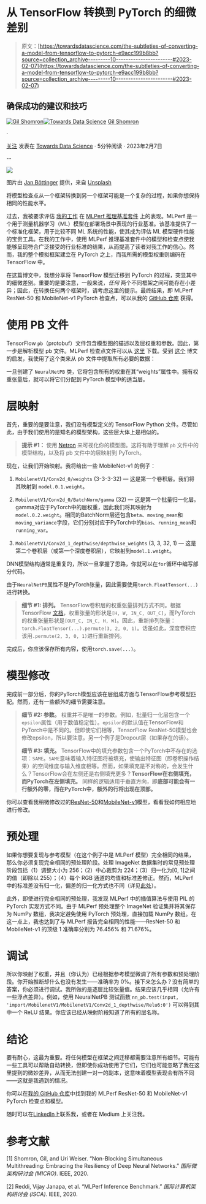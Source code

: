 # 从 TensorFlow 转换到 PyTorch 的细微差别

> 原文：[https://towardsdatascience.com/the-subtleties-of-converting-a-model-from-tensorflow-to-pytorch-e9acc199b8bb?source=collection_archive---------10-----------------------#2023-02-07](https://towardsdatascience.com/the-subtleties-of-converting-a-model-from-tensorflow-to-pytorch-e9acc199b8bb?source=collection_archive---------10-----------------------#2023-02-07)

## 确保成功的建议和技巧

[](https://medium.com/@gil.shomron?source=post_page-----e9acc199b8bb--------------------------------)[![Gil Shomron](../Images/4cd9c4770757a863f477a381d119de32.png)](https://medium.com/@gil.shomron?source=post_page-----e9acc199b8bb--------------------------------)[](https://towardsdatascience.com/?source=post_page-----e9acc199b8bb--------------------------------)[![Towards Data Science](../Images/a6ff2676ffcc0c7aad8aaf1d79379785.png)](https://towardsdatascience.com/?source=post_page-----e9acc199b8bb--------------------------------) [Gil Shomron](https://medium.com/@gil.shomron?source=post_page-----e9acc199b8bb--------------------------------)

·

[关注](https://medium.com/m/signin?actionUrl=https%3A%2F%2Fmedium.com%2F_%2Fsubscribe%2Fuser%2F6f73b54221a8&operation=register&redirect=https%3A%2F%2Ftowardsdatascience.com%2Fthe-subtleties-of-converting-a-model-from-tensorflow-to-pytorch-e9acc199b8bb&user=Gil+Shomron&userId=6f73b54221a8&source=post_page-6f73b54221a8----e9acc199b8bb---------------------post_header-----------) 发表在 [Towards Data Science](https://towardsdatascience.com/?source=post_page-----e9acc199b8bb--------------------------------) · 5分钟阅读 · 2023年2月7日 [](https://medium.com/m/signin?actionUrl=https%3A%2F%2Fmedium.com%2F_%2Fvote%2Ftowards-data-science%2Fe9acc199b8bb&operation=register&redirect=https%3A%2F%2Ftowardsdatascience.com%2Fthe-subtleties-of-converting-a-model-from-tensorflow-to-pytorch-e9acc199b8bb&user=Gil+Shomron&userId=6f73b54221a8&source=-----e9acc199b8bb---------------------clap_footer-----------)

--

[](https://medium.com/m/signin?actionUrl=https%3A%2F%2Fmedium.com%2F_%2Fbookmark%2Fp%2Fe9acc199b8bb&operation=register&redirect=https%3A%2F%2Ftowardsdatascience.com%2Fthe-subtleties-of-converting-a-model-from-tensorflow-to-pytorch-e9acc199b8bb&source=-----e9acc199b8bb---------------------bookmark_footer-----------)![](../Images/33e5c81524956775a1c3ab84475d8eb7.png)

图片由 [Jan Böttinger](https://unsplash.com/@bttngr?utm_source=medium&utm_medium=referral) 提供，来自 [Unsplash](https://unsplash.com/?utm_source=medium&utm_medium=referral)

将模型检查点从一个框架转换到另一个框架可能是一个复杂的过程，如果你想保持相同的性能水平。

过去，我被要求评估 [我的工作](https://arxiv.org/abs/2004.09309) 在 [MLPerf 推理基准套件](https://arxiv.org/abs/1911.02549) 上的表现。MLPerf 是一个用于测量机器学习（ML）模型在部署场景中表现的行业基准。该基准提供了一个标准化框架，用于比较不同 ML 系统的性能，使其成为评估 ML 模型硬件性能的宝贵工具。在我的工作中，使用 MLPerf 推理基准套件中的模型和检查点使我能够呈现符合广泛接受的行业标准的结果，从而提高了读者对我工作的信心。然而，我的整个模拟框架建立在 PyTorch 之上，而我所需的模型权重则编码在 TensorFlow 中。

在这篇博文中，我想分享将 TensorFlow 模型迁移到 PyTorch 的过程，突显其中的细微差别。重要的是要注意，一般来说，*任何* 两个不同框架之间可能存在小差异；因此，在转换任何两个框架时，请考虑这里的提示。最终结果，即 MLPerf ResNet-50 和 MobileNet-v1 PyTorch 检查点，可以从我的 [GitHub 仓库](https://github.com/gilshm/mlperf-pytorch) 获得。

# 使用 PB 文件

TensorFlow `pb`（protobuf）文件包含模型图的描述以及层权重和参数。因此，第一步是解析模型 pb 文件。MLPerf 检查点文件可以从 [这里](https://github.com/mlperf/inference/tree/master/vision/classification_and_detection) 下载。受到 [这个](https://leimao.github.io/blog/Save-Load-Inference-From-TF2-Frozen-Graph/) 博文的启发，我使用了这个类来从 pb 文件中提取所有必要的数据：

一旦创建了 `NeuralNetPB` 类，它将包含所有的权重在其“weights”属性中。拥有权重张量后，就可以将它们分配到 PyTorch 模型中的适当层。

# 层映射

首先，重要的是要注意，我们没有模型定义的 TensorFlow Python 文件。尽管如此，由于我们使用的是知名的模型架构，这些层大体上是相似的。

> **提示 #1：** 使用 [Netron](https://lutzroeder.github.io/netron/) 来可视化你的模型图。这将有助于理解 `pb` 文件中的模型结构，以及将 pb 文件中的层映射到 PyTorch。

现在，让我们开始映射。我将给出一些 MobileNet-v1 的例子：

1.  `MobilenetV1/Conv2d_0/weights` (3-3-3-32) — 这是第一个卷积层。我们将其映射到 `model.0.1.weight`。

1.  `MobilenetV1/Conv2d_0/BatchNorm/gamma` (32) — 这是第一个批量归一化层。gamma对应于PyTorch中的层权重，因此我们将其映射为`model.0.2.weight`。相同的BatchNorm层还包含`beta`、`moving_mean`和`moving_variance`字段，它们分别对应于PyTorch中的`bias`、`running_mean`和`running_var`。

1.  `MobilenetV1/Conv2d_1_depthwise/depthwise_weights` (3, 3, 32, 1) — 这是第二个卷积层（或第一个深度卷积层），它映射到`model.1.weight`。

DNN模型结构通常是重复的，所以一旦掌握了思路，你就可以在`for`循环中编写部分代码。

由于`NeuralNetPB`属性不是PyTorch张量，因此需要使用`torch.FloatTensor(...)`进行转换。

> **细节 #1: 排列。** TensorFlow卷积层的权重张量排列方式不同。根据TensorFlow [文档](https://www.tensorflow.org/api_docs/python/tf/nn/conv2d)，权重张量的形状是`[H, W, IN_C, OUT_C]`，而PyTorch的权重张量形状是`[OUT_C, IN_C, H, W]`。因此，重新排列张量：`torch.FloatTensor(...).permute(3, 2, 0, 1)`。话虽如此，深度卷积应该用`.permute(2, 3, 0, 1)`进行重新排列。

完成后，你应该保存所有内容，使用`torch.save(...)`。

# 模型修改

完成前一部分后，你的PyTorch模型应该在层组成方面与TensorFlow参考模型匹配。然而，还有一些额外的细节需要注意。

> **细节 #2: 参数。** 权重并不是唯一的参数。例如，批量归一化层包含一个`epsilon`属性（用于数值稳定性）。`epsilon`的默认值在TensorFlow和PyTorch中是不同的。但即使它们相等，TensorFlow ResNet-50模型也会修改epsilon，所以要注意。另一个例子是Dropout层（如果存在的话）。
> 
> **细节 #3: 填充。** TensorFlow中的填充参数包含一个PyTorch中不存在的选项：`SAME`。`SAME`意味着输入特征图将被填充，使输出特征图（即卷积操作结果）的空间维度与输入维度相等。然而，如果填充是不对称的，会发生什么？TensorFlow会在左侧还是右侧填充更多？**TensorFlow在右侧填充，而PyTorch在左侧填充。** 同样的逻辑适用于垂直方向，即**底部可能会有一行额外的零，而在PyTorch中，额外的行将出现在顶部。**

你可以查看我稍微修改过的[ResNet-50](https://github.com/gilshm/mlperf-pytorch/blob/master/models/resnet.py)和[MobileNet-v1](https://github.com/gilshm/mlperf-pytorch/blob/master/models/mobilenet_v1.py)模型，看看我如何相应地进行修改。

# 预处理

如果你想要复现与参考模型（在这个例子中是 MLPerf 模型）完全相同的结果，那么你必须复现完全相同的预处理阶段。处理 ImageNet 数据集时的常见预处理阶段包括（1）调整大小为 256；（2）中心裁剪为 224；（3）归一化为[0, 1]之间的值（即除以 255）；（4）每个 RGB 通道的均值和标准差修正。然而，MLPerf 中的标准差没有归一化，偏差的归一化方式也不同（详见[此处](https://github.com/mlperf/inference/blob/master/vision/classification_and_detection/python/dataset.py)）。

此外，即使进行完全相同的预处理，我发现 MLPerf 中的插值算法与使用 PIL 的 PyTorch 实现方式不同。由于 MLPerf 预处理整个 ImageNet 验证集并将其保存为 NumPy 数组，我决定避免使用 PyTorch 预处理，直接加载 NumPy 数组。在这一点上，我也达到了与 MLPerf 报告完全相同的性能——ResNet-50 和 MobileNet-v1 的顶级 1 准确率分别为 76.456% 和 71.676%。

# 调试

所以你映射了权重，并且（你认为）已经根据参考模型微调了所有参数和预处理阶段。你开始推断却什么也没有发生——准确率为 0%。接下来怎么办？没有简单的答案，你必须进行调试。我所做的是逐层比较张量值。结果应该几乎相同（允许有一些浮点差异）。例如，使用 NeuralNetPB 测试函数 `nn_pb.test(input, 'import/MobilenetV1/MobilenetV1/Conv2d_1_depthwise/Relu6:0')` 可以得到其中一个 ReLU 结果。你应该已经从映射阶段知道了所有的层名称。

# 结论

要有耐心，这最为重要。将任何模型在框架之间迁移都需要注意所有细节。可能有一些工具可以帮助自动转换，但即使你成功使用了它们，它们也可能忽略了我在这里提到的微妙差异，从而无法创建一对一的副本，这意味着模型表现会有所不同——这就是我遇到的情况。

你可以在[我的 GitHub 仓库](https://github.com/gilshm/mlperf-pytorch)中找到我的 MLPerf ResNet-50 和 MobileNet-v1 PyTorch 检查点和模型。

随时可以在[LinkedIn](https://www.linkedin.com/in/gilsho/)上联系我，或者在 Medium 上关注我。

# 参考文献

[1] Shomron, Gil, and Uri Weiser. “Non-Blocking Simultaneous Multithreading: Embracing the Resiliency of Deep Neural Networks.” *国际微架构研讨会 (MICRO)*. IEEE, 2020.

[2] Reddi, Vijay Janapa, et al. “MLPerf Inference Benchmark.” *国际计算机架构研讨会 (ISCA)*. IEEE, 2020.
